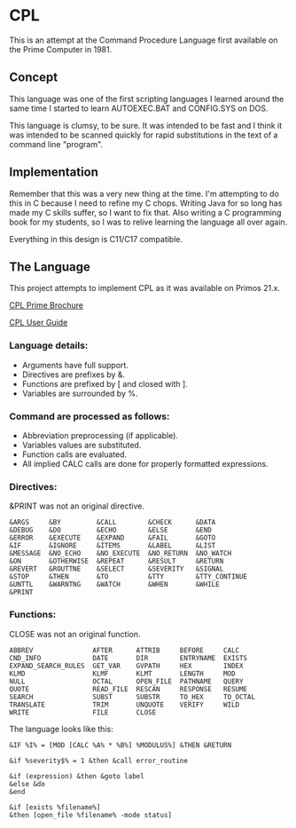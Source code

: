 # CPL

This is an attempt at the Command Procedure Language first available on the
Prime Computer in 1981.

## Concept

This language was one of the first scripting languages I learned around the
same time I started to learn AUTOEXEC.BAT and CONFIG.SYS on DOS.

This language is clumsy, to be sure. It was intended to be fast and I think it
was intended to be scanned quickly for rapid substitutions in the text of a
command line "program".

## Implementation

Remember that this was a very new thing at the time. I'm attempting to do this
in C because I need to refine my C chops. Writing Java for so long has made my
C skills suffer, so I want to fix that. Also writing a C programming book for
my students, so I was to relive learning the language all over again.

Everything in this design is C11/C17 compatible.

## The Language

This project attempts to implement CPL as it was available on Primos 21.x.

[CPL Prime Brochure](https://sysovl.info/pages/blobs/prime/brochures/jim/PrimeCPL.pdf)

[CPL User Guide](https://sysovl.info/pages/blobs/prime/devel/CPL%20Users%20Guide%20Rev%2021%20DOC4302-3LA%201987.pdf)

### Language details:

- Arguments have full support.
- Directives are prefixes by &.
- Functions are prefixed by \[ and closed with \].
- Variables are surrounded by %.

### Command are processed as follows:

- Abbreviation preprocessing (if applicable).
- Variables values are substituted.
- Function calls are evaluated.
- All implied CALC calls are done for properly formatted expressions.

### Directives:

&PRINT was not an original directive.

```
&ARGS     &BY         &CALL        &CHECK      &DATA
&DEBUG    &DO         &ECHO        &ELSE       &END
&ERROR    &EXECUTE    &EXPAND      &FAIL       &GOTO
&IF       &IGNORE     &ITEMS       &LABEL      &LIST
&MESSAGE  &NO_ECHO    &NO_EXECUTE  &NO_RETURN  &NO_WATCH
&ON       &OTHERWISE  &REPEAT      &RESULT     &RETURN
&REVERT   &ROUTTNE    &SELECT      &SEVERITY   &SIGNAL
&STOP     &THEN       &TO          &TTY        &TTY_CONTINUE
&UNTTL    &WARNTNG    &WATCH       &WHEN       &WHILE
&PRINT
```

### Functions:

CLOSE was not an original function.

```
ABBREV               AFTER      ATTRIB     BEFORE     CALC
CND_INFO             DATE       DIR        ENTRYNAME  EXISTS
EXPAND_SEARCH_RULES  GET_VAR    GVPATH     HEX        INDEX
KLMD                 KLMF       KLMT       LENGTH     MOD
NULL                 OCTAL      OPEN_FILE  PATHNAME   QUERY
QUOTE                READ_FILE  RESCAN     RESPONSE   RESUME
SEARCH               SUBST      SUBSTR     TO_HEX     TO_OCTAL
TRANSLATE            TRIM       UNQUOTE    VERIFY     WILD
WRITE                FILE       CLOSE
```

The language looks like this:

`&IF %I% = [MOD [CALC %A% * %B%] %MODULUS%] &THEN &RETURN`

`&if %severity$% = 1 &then &call error_routine`

```
&if (expression) &then &goto label
&else &do
&end
```

```
&if [exists %filename%]
&then [open_file %filename% -mode status]
```

